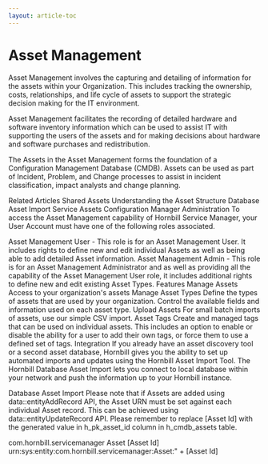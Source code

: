 ```yaml
---
layout: article-toc
---
```

# Asset Management

Asset Management involves the capturing and detailing of information for the assets within your Organization. This includes tracking the ownership, costs, relationships, and life cycle of assets to support the strategic decision making for the IT environment.

Asset Management facilitates the recording of detailed hardware and software inventory information which can be used to assist IT with supporting the users of the assets and for making decisions about hardware and software purchases and redistribution.

The Assets in the Asset Management forms the foundation of a Configuration Management Database (CMDB). Assets can be used as part of Incident, Problem, and Change processes to assist in incident classification, impact analysts and change planning.

Related Articles
Shared Assets
Understanding the Asset Structure
Database Asset Import
Service Assets
Configuration Manager
Administration
To access the Asset Management capability of Hornbill Service Manager, your User Account must have one of the following roles associated.

Asset Management User - This role is for an Asset Management User. It includes rights to define new and edit individual Assets as well as being able to add detailed Asset information.
Asset Management Admin - This role is for an Asset Management Administrator and as well as providing all the capability of the Asset Management User role, it includes additional rights to define new and edit existing Asset Types.
Features
Manage Assets
Access to your organization's assets
Manage Asset Types
Define the types of assets that are used by your organization. Control the available fields and information used on each asset type.
Upload Assets
For small batch imports of assets, use our simple CSV import.
Asset Tags
Create and managed tags that can be used on individual assets. This includes an option to enable or disable the ability for a user to add their own tags, or force them to use a defined set of tags.
Integration
If you already have an asset discovery tool or a second asset database, Hornbill gives you the ability to set up automated imports and updates using the Hornbill Asset Import Tool. The Hornbill Database Asset Import lets you connect to local database within your network and push the information up to your Hornbill instance.

Database Asset Import
Please note that if Assets are added using data::entityAddRecord API, the Asset URN must be set against each individual Asset record. This can be achieved using data::entityUpdateRecord API. Please remember to replace [Asset Id] with the generated value in h_pk_asset_id column in h_cmdb_assets table.

 <params>
   <application>com.hornbill.servicemanager</application>
   <entity>Asset</entity>
   <primaryEntityData>
     <record>
       <h_pk_asset_id>[Asset Id]</h_pk_asset_id>
       <h_asset_urn>urn:sys:entity:com.hornbill.servicemanager:Asset:" + [Asset Id]</h_asset_urn>
     </record>
   </primaryEntityData>
 </params>